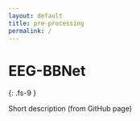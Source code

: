 ```yaml
---
layout: default
title: pre-processing
permalink: /
---
```


# EEG-BBNet
{: .fs-9 }

Short description (from GitHub page)
